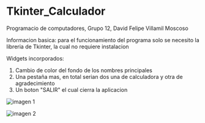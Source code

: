 # Tkinter_Calculador

Programacio de computadores, Grupo 12, David Felipe Villamil Moscoso

Informacion basica: para el funcionamiento del programa solo se necesito la
libreria de Tkinter, la cual no requiere instalacion

Widgets incorporados:

1. Cambio de color del fondo de los nombres principales
2. Una pestaña mas, en total serian dos una de calculadora y otra de agradecimiento
3. Un boton "SALIR" el cual cierra la aplicacion



![imagen 1](https://lh3.googleusercontent.com/hpjwaJN4W5axKyvNUTI0VhQh9F9fujLe2NZPxrhRjyXQqA1dagDT1eNOzJE8x5FZLqQ5In84bUK4YomzikHZX7shzky8-aw8uIMyLJ4W1MzwfWFIMs1cYZAuNaA3GwmW2c8HeMCPg8U-OSCUcNRantVh1gSWK7rpPj_sixAMhPDNtoe_xvsUWRQdMjRkeIioKygntHMQ8iEYnP9frLWCUKoV9zMKgjJ2VLpDzqm9JWHQaUUJ2Mkc7lv8VZxWjudmaF_7ewql5x6pQkFzqe-bSoTLJp2VoZcTjoYPgvR0IApC13ZgN80eMH0UKYg41xHGQwsvOzWLSGVjFTHcqCkNhII85ir0GxHu3X_9oTU0jUGlV2Iu2MkIwkDkDqBPm3DPAzcnvk2TOldQBrUQT0W3wgnmjMRNBRrppMxA06ypc8Qz4aGLqO3cqbJc0luKYc0dvYeDuc6gTQpfVd40DwuV2x_Q-2j2POw38tfL7lK5FMgg6osfm6z4f_oJQwE--j9PTr9P7XbOfyDSBLmwEcYJc9q_x82TXHrKRCpcYUpaacGjpot5TbqqJbga3tfmgJ_eLwyiIcVdRwyVHCdwgDUUx0Q5u-TeCnR86uMSRu_FwBg5dPpvYwP64XHP71PbwZpsz7DnL8A8NAJ-N2tvHFtR16H0ajFXejSmNXbzgvDk5GovBtLGfmQgyI2Z5itd=w800-h471-no?authuser=0)

![imagen 2](https://lh3.googleusercontent.com/z3JvQfqb1nocKDfNGgsC1NRhl8NAQeMTtdG-XgHJq51tFTx7vBhK4ug5xRe59PDAtTZfSWx6mVHCyXvJaSuL1nggHSWLWtTQoZoyUYtstKDbJhJ2H3e6mB1mHfy23mPKDBxBI6cMrZOKyreF_SAfW63iIrZ3mui6QB_ruvFn2q0hAXoADbQhNwIdcg-FjNyMl3UtF1QtiQo-44nMjkIV0lPnO4de3lTgjug5lEVcO695DuNrUzAEFLn8YMeDbIMmQPlDzEjTbDT5Ym1FLSVvloLNxlqNd9p4alRi8vetKV6JgjTolyjsiggVEvfo9gLVH-rLI06EqRhyCZXPhuwdinODftHoJFm_XiFmQ0msRLEqN8oaNifTTglzVMTdnfaRL683H9F6bFO3_tEAlINLxVFmDtaYGqjalWBDx_NLZPlhatRB2NPXoa_WQzMOXJNTC7V5vTCNgmW8Jn8mPmQy4gOUna1FYe5_U06dlPeyg74D8AYj8AqzqwzTpqtxG488q8oRVV4gsI4qIg2ra4vSL5rbZzw0Iboa75HmIEHOWXiZHje76OJkPHut89-QcrqZfkR3b-rTrKdgsxnNPqm6C59wY06R72qSOcxAktt3ppPb4dfKq0PI78Q4v-mipe5oMXDXv4G6l34JTYdT400e3tF-cQuTijFz1Z4Exi5jkWhq1wF-d-QE3MJxG5Sj=w790-h468-no?authuser=0)


